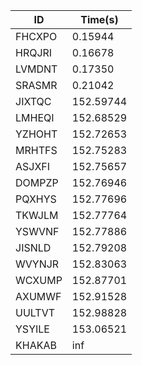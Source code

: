 |ID|Time(s)|
|-|-|
|FHCXPO|0.15944|
|HRQJRI|0.16678|
|LVMDNT|0.17350|
|SRASMR|0.21042|
|JIXTQC|152.59744|
|LMHEQI|152.68529|
|YZHOHT|152.72653|
|MRHTFS|152.75283|
|ASJXFI|152.75657|
|DOMPZP|152.76946|
|PQXHYS|152.77696|
|TKWJLM|152.77764|
|YSWVNF|152.77886|
|JISNLD|152.79208|
|WVYNJR|152.83063|
|WCXUMP|152.87701|
|AXUMWF|152.91528|
|UULTVT|152.98828|
|YSYILE|153.06521|
|KHAKAB|inf|
